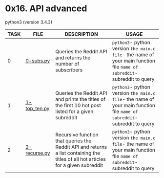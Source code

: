 # 0x16. API advanced

python3 (version 3.4.3)

|TASK|FILE|DESCRIPTION|USAGE|
|----|----|-----------|-----|
|0|[   0-subs.py    ](https://github.com/adeniyitobi055/alx-system_engineering-devops/blob/master/0x16-api_advanced/0-subs.py)| Queries the Reddit API and returns the number of subscribers | `python3`- python version `the main.c file`- the name of your main function file `name of subreddit`- subreddit to query |
|1|[   1-top_ten.py   ](https://github.com/adeniyitobi055/alx-system_engineering-devops/blob/master/0x16-api_advanced/1-top_ten.py)| Queries the Reddit API and prints the titles of the first 10 hot post listed for a given subreddit | `python3`- python version `the main.c file`- the name of your main function file `name of subreddit`- subreddit to query |
|2|[   2-recurse.py   ](https://github.com/adeniyitobi055/alx-system_engineering-devops/blob/master/0x16-api_advanced/2-recurse.py) | Recursive function that queries the Reddit API and returns a list containing the titles of all hot articles for a given subreddit |`python3`- python version `the main.c file`- the name of your main function file `name of subreddit`- subreddit to query |
